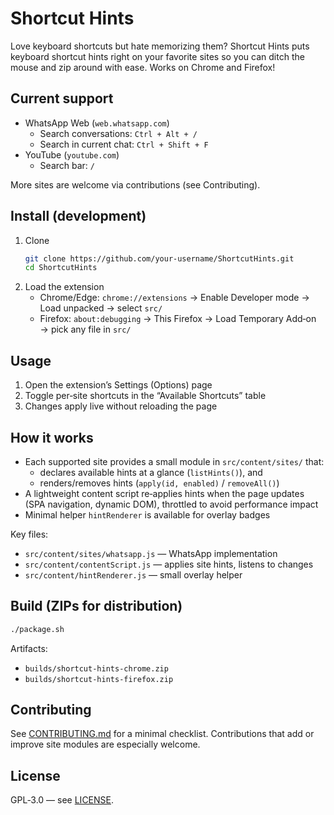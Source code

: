# Shortcut Hints

Love keyboard shortcuts but hate memorizing them? Shortcut Hints puts keyboard shortcut hints right on your favorite sites so you can ditch the mouse and zip around with ease. Works on Chrome and Firefox!

## Current support

- WhatsApp Web (`web.whatsapp.com`)
  - Search conversations: `Ctrl + Alt + /`
  - Search in current chat: `Ctrl + Shift + F`
- YouTube (`youtube.com`)
  - Search bar: `/`

More sites are welcome via contributions (see Contributing).

## Install (development)

1. Clone
   ```bash
   git clone https://github.com/your-username/ShortcutHints.git
   cd ShortcutHints
   ```
2. Load the extension
   - Chrome/Edge: `chrome://extensions` → Enable Developer mode → Load unpacked → select `src/`
   - Firefox: `about:debugging` → This Firefox → Load Temporary Add‑on → pick any file in `src/`

## Usage

1. Open the extension’s Settings (Options) page
2. Toggle per‑site shortcuts in the “Available Shortcuts” table
3. Changes apply live without reloading the page

## How it works

- Each supported site provides a small module in `src/content/sites/` that:
  - declares available hints at a glance (`listHints()`), and
  - renders/removes hints (`apply(id, enabled)` / `removeAll()`)
- A lightweight content script re‑applies hints when the page updates (SPA navigation, dynamic DOM), throttled to avoid performance impact
- Minimal helper `hintRenderer` is available for overlay badges

Key files:
- `src/content/sites/whatsapp.js` — WhatsApp implementation
- `src/content/contentScript.js` — applies site hints, listens to changes
- `src/content/hintRenderer.js` — small overlay helper

## Build (ZIPs for distribution)

```bash
./package.sh
```

Artifacts:
- `builds/shortcut-hints-chrome.zip`
- `builds/shortcut-hints-firefox.zip`

## Contributing

See [CONTRIBUTING.md](CONTRIBUTING.md) for a minimal checklist. Contributions that add or improve site modules are especially welcome.

## License

GPL‑3.0 — see [LICENSE](LICENSE).

